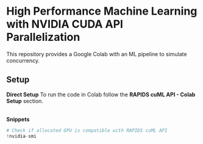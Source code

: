 # High Performance Machine Learning with NVIDIA CUDA API Parallelization
This repository provides a Google Colab with an ML pipeline to simulate concurrency. 

## Setup

**Direct Setup**
To run the code in Colab follow the **RAPIDS cuML API - Colab Setup** section. <br>
<br>

**Snippets**
```python
# Check if allocated GPU is compatible with RAPIDS cuML API
!nvidia-smi
```


